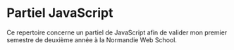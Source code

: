 # Partiel JavaScript
Ce repertoire concerne un partiel de JavaScript afin de valider mon premier semestre de deuxième année à la Normandie Web School. 
